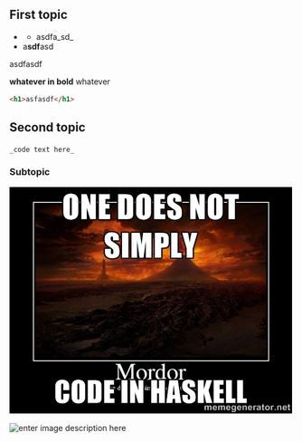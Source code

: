 ## First topic
* * asdfa_sd_
* a**sdf**asd

asdfasdf

**whatever in bold** whatever

```html
<h1>asfasdf</h1>
```

## Second topic

```
_code text here_
```
### Subtopic

![enter link description here](/assets/haskell-mordor.jpg)

![enter image description here](/assets/feature-expedition.jpg "enter image title here")